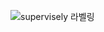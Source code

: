 
![supervisely 라벨링](https://user-images.githubusercontent.com/81150979/116282612-f2de8f80-a7c5-11eb-9902-e4587036c7f8.PNG)
